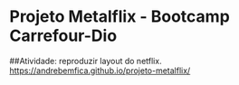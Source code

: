 # Projeto Metalflix - Bootcamp Carrefour-Dio
##Atividade: reproduzir layout do netflix.
https://andrebemfica.github.io/projeto-metalflix/
